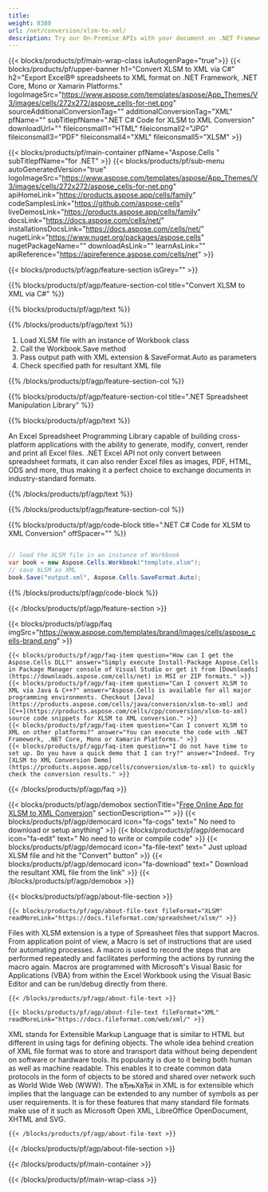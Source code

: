 ```yaml
---
title:  
weight: 8380
url: /net/conversion/xlsm-to-xml/ 
description: Try our On-Premise APIs with your document on .NET Framework, .NET Core, Mono or Xamarin Platforms.
---
```


{{< blocks/products/pf/main-wrap-class isAutogenPage="true">}}
{{< blocks/products/pf/upper-banner h1="Convert XLSM to XML via C#" h2="Export ExcelВ® spreadsheets to XML format on .NET Framework, .NET Core, Mono or Xamarin Platforms." logoImageSrc="https://www.aspose.com/templates/aspose/App_Themes/V3/images/cells/272x272/aspose_cells-for-net.png" sourceAdditionalConversionTag="" additionalConversionTag="XML" pfName="" subTitlepfName=".NET C# Code for XLSM to XML Conversion" downloadUrl="" fileiconsmall1="HTML" fileiconsmall2="JPG" fileiconsmall3="PDF" fileiconsmall4="XML" fileiconsmall5="XLSM" >}}

{{< blocks/products/pf/main-container pfName="Aspose.Cells " subTitlepfName="for .NET" >}}
{{< blocks/products/pf/sub-menu autoGeneratedVersion="true" logoImageSrc="https://www.aspose.com/templates/aspose/App_Themes/V3/images/cells/272x272/aspose_cells-for-net.png" apiHomeLink="https://products.aspose.app/cells/family" codeSamplesLink="https://github.com/aspose-cells" liveDemosLink="https://products.aspose.app/cells/family" docsLink="https://docs.aspose.com/cells/net/" installationsDocsLink="https://docs.aspose.com/cells/net/" nugetLink="https://www.nuget.org/packages/aspose.cells" nugetPackageName="" downloadAsLink="" learnAsLink="" apiReference="https://apireference.aspose.com/cells/net" >}}

{{< blocks/products/pf/agp/feature-section isGrey="" >}}

{{% blocks/products/pf/agp/feature-section-col title="Convert XLSM to XML via C#" %}}

{{% blocks/products/pf/agp/text %}}

{{% /blocks/products/pf/agp/text %}}

1.  Load XLSM file with an instance of Workbook class
1.  Call the Workbook.Save method
1.  Pass output path with XML extension & SaveFormat.Auto as parameters
1.  Check specified path for resultant XML file

{{% /blocks/products/pf/agp/feature-section-col %}}

{{% blocks/products/pf/agp/feature-section-col title=".NET Spreadsheet Manipulation Library" %}}

{{% blocks/products/pf/agp/text %}}

 An Excel Spreadsheet Programming Library capable of building cross-platform applications with the ability to generate, modify, convert, render and print all Excel files. .NET Excel API not only convert between spreadsheet formats, it can also render Excel files as images, PDF, HTML, ODS and more, thus making it a perfect choice to exchange documents in industry-standard formats.

{{% /blocks/products/pf/agp/text %}}

{{% /blocks/products/pf/agp/feature-section-col %}}

{{% blocks/products/pf/agp/code-block title=".NET C# Code for XLSM to XML Conversion" offSpacer="" %}}

```cs

// load the XLSM file in an instance of Workbook
var book = new Aspose.Cells.Workbook("template.xlsm");
// save XLSM as XML
book.Save("output.xml", Aspose.Cells.SaveFormat.Auto);

```

{{% /blocks/products/pf/agp/code-block %}}

{{< /blocks/products/pf/agp/feature-section >}}

{{< blocks/products/pf/agp/faq imgSrc="https://www.aspose.com/templates/brand/images/cells/aspose_cells-brand.png" >}}

    {{< blocks/products/pf/agp/faq-item question="How can I get the Aspose.Cells DLL?" answer="Simply execute Install-Package Aspose.Cells in Package Manager console of Visual Studio or get it from [Downloads](https://downloads.aspose.com/cells/net) in MSI or ZIP formats." >}}
    {{< blocks/products/pf/agp/faq-item question="Can I convert XLSM to XML via Java & C++?" answer="Aspose.Cells is available for all major programming environments. Checkout [Java](https://products.aspose.com/cells/java/conversion/xlsm-to-xml) and [C++](https://products.aspose.com/cells/cpp/conversion/xlsm-to-xml) source code snippets for XLSM to XML conversion." >}}
    {{< blocks/products/pf/agp/faq-item question="Can I convert XLSM to XML on other platforms?" answer="You can execute the code with .NET Framework, .NET Core, Mono or Xamarin Platforms." >}}
    {{< blocks/products/pf/agp/faq-item question="I do not have time to set up. Do you have a quick demo that I can try?" answer="Indeed. Try [XLSM to XML Conversion Demo](https://products.aspose.app/cells/conversion/xlsm-to-xml) to quickly check the conversion results." >}}
 
{{< /blocks/products/pf/agp/faq >}}

<!-- aboutfile Starts -->

{{< blocks/products/pf/agp/demobox sectionTitle="[Free Online App for XLSM to XML Conversion](https://products.aspose.app/cells/conversion/xlsm-to-xml)" sectionDescription="" >}}
        {{< blocks/products/pf/agp/democard icon="fa-cogs" text=" No need to download or setup anything" >}}
        {{< blocks/products/pf/agp/democard icon="fa-edit" text=" No need to write or compile code" >}}
        {{< blocks/products/pf/agp/democard icon="fa-file-text" text=" Just upload XLSM file and hit the \"Convert\" button" >}}
        {{< blocks/products/pf/agp/democard icon="fa-download" text=" Download the resultant XML file from the link" >}}
{{< /blocks/products/pf/agp/demobox >}}

{{< blocks/products/pf/agp/about-file-section >}}

    {{< blocks/products/pf/agp/about-file-text fileFormat="XLSM" readMoreLink="https://docs.fileformat.com/spreadsheet/xlsm/" >}}
Files with XLSM extension is a type of Spreasheet files that support Macros. From application point of view, a Macro is set of instructions that are used for automating processes. A macro is used to record the steps that are performed repeatedly and facilitates performing the actions by running the macro again. Macros are programmed with Microsoft's Visual Basic for Applications (VBA) from within the Excel Workbook using the Visual Basic Editor and can be run/debug directly from there.

    {{< /blocks/products/pf/agp/about-file-text >}}

    {{< blocks/products/pf/agp/about-file-text fileFormat="XML" readMoreLink="https://docs.fileformat.com/web/xml/" >}}
XML stands for Extensible Markup Language that is similar to HTML but different in using tags for defining objects. The whole idea behind creation of XML file format was to store and transport data without being dependent on software or hardware tools. Its popularity is due to it being both human as well as machine readable. This enables it to create common data protocols in the form of objects to be stored and shared over network such as World Wide Web (WWW). The вЂњXвЂќ in XML is for extensible which implies that the language can be extended to any number of symbols as per user requirements. It is for these features that many standard file formats make use of it such as Microsoft Open XML, LibreOffice OpenDocument, XHTML and SVG.

    {{< /blocks/products/pf/agp/about-file-text >}}

{{< /blocks/products/pf/agp/about-file-section >}}

<!-- aboutfile Ends -->

{{< /blocks/products/pf/main-container >}}
    
{{< /blocks/products/pf/main-wrap-class >}}
